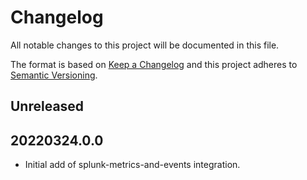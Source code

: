 # Changelog

All notable changes to this project will be documented in this file.

The format is based on [Keep a Changelog][changelog] and this project adheres
to [Semantic Versioning][semver].

## Unreleased

## 20220324.0.0

- Initial add of splunk-metrics-and-events integration.


[changelog]: http://keepachangelog.com/en/1.0.0/
[semver]: http://semver.org/spec/v2.0.0.html
